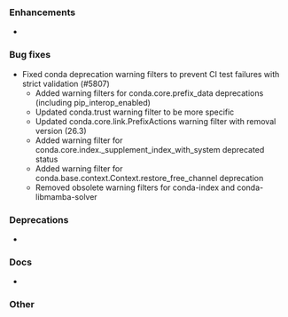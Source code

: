 ### Enhancements

* <news item>

### Bug fixes

* Fixed conda deprecation warning filters to prevent CI test failures with strict validation (#5807)
  * Added warning filters for conda.core.prefix_data deprecations (including pip_interop_enabled)
  * Updated conda.trust warning filter to be more specific
  * Updated conda.core.link.PrefixActions warning filter with removal version (26.3)
  * Added warning filter for conda.core.index._supplement_index_with_system deprecated status
  * Added warning filter for conda.base.context.Context.restore_free_channel deprecation
  * Removed obsolete warning filters for conda-index and conda-libmamba-solver

### Deprecations

* <news item>

### Docs

* <news item>

### Other

